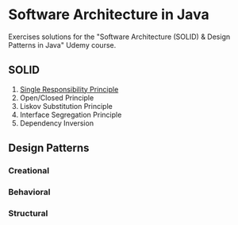 # Software Architecture in Java

Exercises solutions for the "Software Architecture (SOLID) &amp; Design Patterns in Java" Udemy course.

## SOLID

1. [Single Responsibility Principle](./SOLID%20Principles/1%20-%20Single%20%20Responsibility/)
1. Open/Closed Principle
1. Liskov Substitution Principle
1. Interface Segregation Principle
1. Dependency Inversion

## Design Patterns

### Creational

### Behavioral

### Structural
